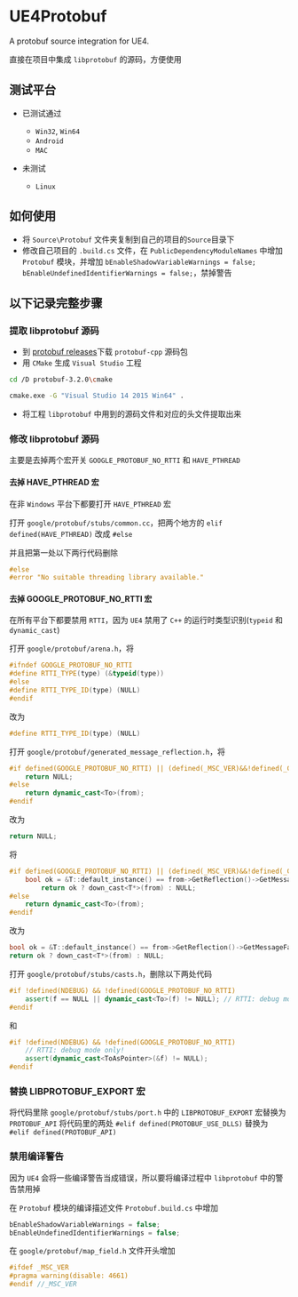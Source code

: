 # UE4Protobuf

A protobuf source integration for UE4.

直接在项目中集成 `libprotobuf` 的源码，方便使用

## 测试平台 ##

* 已测试通过
	* `Win32`, `Win64`
	* `Android`
	* `MAC`

* 未测试
	* `Linux`

## 如何使用 ##

* 将 `Source\Protobuf` 文件夹复制到自己的项目的`Source`目录下
* 修改自己项目的 `.build.cs` 文件，在 `PublicDependencyModuleNames` 中增加 `Protobuf` 模块，并增加 `bEnableShadowVariableWarnings = false; bEnableUndefinedIdentifierWarnings = false;`，禁掉警告

## 以下记录完整步骤 ##

### 提取 libprotobuf 源码 ###

* 到 [protobuf releases](https://github.com/google/protobuf/releases)下载 `protobuf-cpp` 源码包
* 用 `CMake` 生成 `Visual Studio` 工程

``` bash
cd /D protobuf-3.2.0\cmake

cmake.exe -G "Visual Studio 14 2015 Win64" .
```

* 将工程 `libprotobuf` 中用到的源码文件和对应的头文件提取出来

### 修改 libprotobuf 源码 ###

主要是去掉两个宏开关 `GOOGLE_PROTOBUF_NO_RTTI` 和 `HAVE_PTHREAD`

#### 去掉 HAVE_PTHREAD 宏 ####

在非 `Windows` 平台下都要打开 `HAVE_PTHREAD` 宏

打开 `google/protobuf/stubs/common.cc`，把两个地方的 `elif defined(HAVE_PTHREAD)` 改成 `#else`

并且把第一处以下两行代码删除

``` cpp
#else
#error "No suitable threading library available."
```

#### 去掉 GOOGLE_PROTOBUF_NO_RTTI 宏 ####

在所有平台下都要禁用 `RTTI`，因为 `UE4` 禁用了 `C++` 的运行时类型识别(`typeid` 和 `dynamic_cast`)

打开 `google/protobuf/arena.h`，将

``` cpp
#ifndef GOOGLE_PROTOBUF_NO_RTTI
#define RTTI_TYPE(type) (&typeid(type))
#else
#define RTTI_TYPE_ID(type) (NULL)
#endif
```

改为

``` cpp
#define RTTI_TYPE_ID(type) (NULL)
```

打开 `google/protobuf/generated_message_reflection.h`，将

``` cpp
#if defined(GOOGLE_PROTOBUF_NO_RTTI) || (defined(_MSC_VER)&&!defined(_CPPRTTI))
	return NULL;
#else
	return dynamic_cast<To>(from);
#endif
```

改为

``` cpp
return NULL;
```

将

``` cpp
#if defined(GOOGLE_PROTOBUF_NO_RTTI) || (defined(_MSC_VER)&&!defined(_CPPRTTI))
	bool ok = &T::default_instance() == from->GetReflection()->GetMessageFactory()->GetPrototype(from->GetDescriptor());
		return ok ? down_cast<T*>(from) : NULL;
#else
	return dynamic_cast<To>(from);
#endif
```

改为

``` cpp
bool ok = &T::default_instance() == from->GetReflection()->GetMessageFactory()->GetPrototype(from->GetDescriptor());
return ok ? down_cast<T*>(from) : NULL;
```

打开 `google/protobuf/stubs/casts.h`，删除以下两处代码

``` cpp
#if !defined(NDEBUG) && !defined(GOOGLE_PROTOBUF_NO_RTTI)
	assert(f == NULL || dynamic_cast<To>(f) != NULL); // RTTI: debug mode only!
#endif
```

和

``` cpp
#if !defined(NDEBUG) && !defined(GOOGLE_PROTOBUF_NO_RTTI)
	// RTTI: debug mode only!
	assert(dynamic_cast<ToAsPointer>(&f) != NULL); 
#endif
```

### 替换 LIBPROTOBUF_EXPORT 宏 ###

将代码里除 `google/protobuf/stubs/port.h` 中的 `LIBPROTOBUF_EXPORT` 宏替换为 `PROTOBUF_API`
将代码里的两处 `#elif defined(PROTOBUF_USE_DLLS)` 替换为 `#elif defined(PROTOBUF_API)`

### 禁用编译警告 ###

因为 `UE4` 会将一些编译警告当成错误，所以要将编译过程中 `libprotobuf` 中的警告禁用掉

在 `Protobuf` 模块的编译描述文件 `Protobuf.build.cs` 中增加

``` cpp
bEnableShadowVariableWarnings = false;
bEnableUndefinedIdentifierWarnings = false;
```

在 `google/protobuf/map_field.h` 文件开头增加 

``` cpp
#ifdef _MSC_VER
#pragma warning(disable: 4661)
#endif //_MSC_VER
```